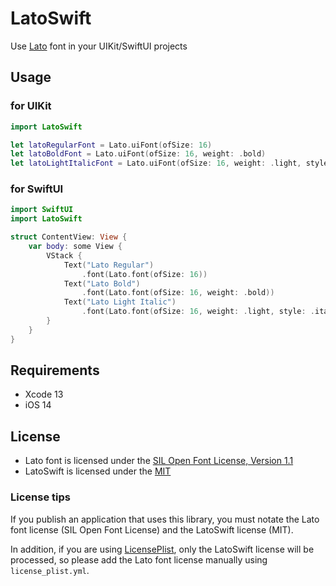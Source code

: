 # LatoSwift
Use [Lato](https://fonts.google.com/specimen/Lato) font in your UIKit/SwiftUI projects

## Usage
### for UIKit

```swift
import LatoSwift

let latoRegularFont = Lato.uiFont(ofSize: 16)
let latoBoldFont = Lato.uiFont(ofSize: 16, weight: .bold)
let latoLightItalicFont = Lato.uiFont(ofSize: 16, weight: .light, style: .italic)
```

### for SwiftUI

```swift
import SwiftUI
import LatoSwift

struct ContentView: View {
    var body: some View {
        VStack {
            Text("Lato Regular")
                .font(Lato.font(ofSize: 16))
            Text("Lato Bold")
                .font(Lato.font(ofSize: 16, weight: .bold))
            Text("Lato Light Italic")
                .font(Lato.font(ofSize: 16, weight: .light, style: .italic))
        }
    }
}
```

## Requirements
- Xcode 13
- iOS 14

## License
- Lato font is licensed under the [SIL Open Font License, Version 1.1](/Sources/LatoSwift/Fonts/LICENSE)
- LatoSwift is licensed under the [MIT](LICENSE)

### License tips
If you publish an application that uses this library, you must notate the Lato font license (SIL Open Font License) and the LatoSwift license (MIT).

In addition, if you are using [LicensePlist](https://github.com/mono0926/LicensePlist), only the LatoSwift license will be processed, so please add the Lato font license manually using `license_plist.yml`.
